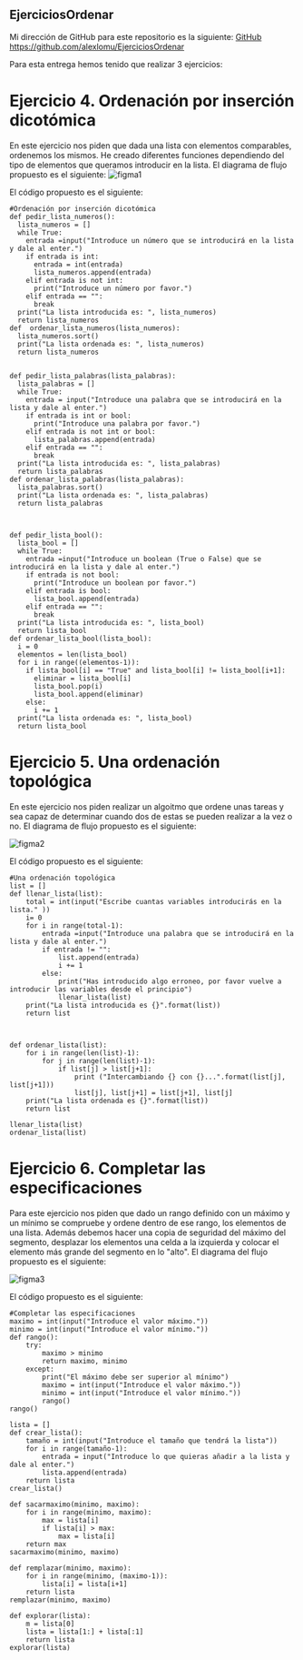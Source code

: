 ## EjerciciosOrdenar
Mi dirección de GitHub para este repositorio es la siguiente: [GitHub](https://github.com/alexlomu/EjerciciosOrdenar)
https://github.com/alexlomu/EjerciciosOrdenar

Para esta entrega hemos tenido que realizar 3 ejercicios:
# Ejercicio 4. Ordenación por inserción dicotómica
En este ejercicio nos piden que dada una lista con elementos comparables, ordenemos los mismos. He creado diferentes funciones dependiendo del tipo de elementos que queramos introducir en la lista. El diagrama de flujo propuesto es el siguiente:
![figma1](https://user-images.githubusercontent.com/91721507/158076314-9ebb113d-ccdd-4bb9-9c0f-db28abe83354.PNG)



El código propuesto es el siguiente:
```
#Ordenación por inserción dicotómica
def pedir_lista_numeros():
  lista_numeros = []
  while True:
    entrada =input("Introduce un número que se introducirá en la lista y dale al enter.")
    if entrada is int:
      entrada = int(entrada)
      lista_numeros.append(entrada)
    elif entrada is not int:
      print("Introduce un número por favor.")
    elif entrada == "":
      break
  print("La lista introducida es: ", lista_numeros)
  return lista_numeros
def  ordenar_lista_numeros(lista_numeros):
  lista_numeros.sort()
  print("La lista ordenada es: ", lista_numeros)  
  return lista_numeros
    

def pedir_lista_palabras(lista_palabras):
  lista_palabras = []
  while True:
    entrada = input("Introduce una palabra que se introducirá en la lista y dale al enter.")
    if entrada is int or bool:
      print("Introduce una palabra por favor.")
    elif entrada is not int or bool:
      lista_palabras.append(entrada)
    elif entrada == "":
      break
  print("La lista introducida es: ", lista_palabras)
  return lista_palabras
def ordenar_lista_palabras(lista_palabras):
  lista_palabras.sort()
  print("La lista ordenada es: ", lista_palabras)  
  return lista_palabras



def pedir_lista_bool():
  lista_bool = []
  while True:
    entrada =input("Introduce un boolean (True o False) que se introducirá en la lista y dale al enter.")
    if entrada is not bool:
      print("Introduce un boolean por favor.")
    elif entrada is bool:    
      lista_bool.append(entrada)
    elif entrada == "":
      break
  print("La lista introducida es: ", lista_bool)
  return lista_bool
def ordenar_lista_bool(lista_bool):
  i = 0
  elementos = len(lista_bool)
  for i in range((elementos-1)):
    if lista_bool[i] == "True" and lista_bool[i] != lista_bool[i+1]:
      eliminar = lista_bool[i]
      lista_bool.pop(i)
      lista_bool.append(eliminar)
    else:
      i += 1
  print("La lista ordenada es: ", lista_bool)
  return lista_bool
  ```
# Ejercicio 5. Una ordenación topológica
En este ejercicio nos piden realizar un algoitmo que ordene unas tareas y sea capaz de determinar cuando dos de estas se pueden realizar a la vez o no.
El diagrama de flujo propuesto es el siguiente:




![figma2](https://user-images.githubusercontent.com/91721507/158076354-6c1b6661-bd63-48fd-8fb3-cbb3538fb50e.PNG)

El código propuesto es el siguiente:
```
#Una ordenación topológica
list = []
def llenar_lista(list):
    total = int(input("Escribe cuantas variables introducirás en la lista." ))
    i= 0
    for i in range(total-1):
        entrada =input("Introduce una palabra que se introducirá en la lista y dale al enter.")
        if entrada != "":
            list.append(entrada)
            i += 1
        else:
            print("Has introducido algo erroneo, por favor vuelve a introducir las variables desde el principio")
            llenar_lista(list)
    print("La lista introducida es {}".format(list))
    return list



def ordenar_lista(list):
    for i in range(len(list)-1):
        for j in range(len(list)-1):
            if list[j] > list[j+1]:
                print ("Intercambiando {} con {}...".format(list[j], list[j+1]))
                list[j], list[j+1] = list[j+1], list[j]
    print("La lista ordenada es {}".format(list))
    return list

llenar_lista(list)
ordenar_lista(list)
```
# Ejercicio 6. Completar las especificaciones
Para este ejercicio nos piden que dado un rango definido con un máximo y un mínimo se compruebe y ordene dentro de ese rango, los elementos de una lista. Además debemos hacer una copia de seguridad del máximo del segmento, desplazar los elementos una celda a la izquierda y colocar el elemento más grande del segmento en lo "alto". El diagrama del flujo propuesto es el siguiente:

![figma3](https://user-images.githubusercontent.com/91721507/158080123-2767c50f-6d7c-49aa-b9ac-6d72e1a374e1.PNG)


El código propuesto es el siguiente:
```
#Completar las especificaciones
maximo = int(input("Introduce el valor máximo."))
minimo = int(input("Introduce el valor mínimo."))
def rango():
    try:
        maximo > minimo
        return maximo, minimo
    except:
        print("El máximo debe ser superior al mínimo")
        maximo = int(input("Introduce el valor máximo."))
        minimo = int(input("Introduce el valor mínimo."))
        rango()
rango()

lista = []
def crear_lista():
    tamaño = int(input("Introduce el tamaño que tendrá la lista"))
    for i in range(tamaño-1):
        entrada = input("Introduce lo que quieras añadir a la lista y dale al enter.")
        lista.append(entrada)
    return lista
crear_lista()

def sacarmaximo(minimo, maximo):
    for i in range(minimo, maximo):
        max = lista[i] 
        if lista[i] > max:
            max = lista[i]
    return max
sacarmaximo(minimo, maximo)

def remplazar(minimo, maximo):
    for i in range(minimo, (maximo-1)):
        lista[i] = lista[i+1]
    return lista
remplazar(minimo, maximo)

def explorar(lista):
    m = lista[0]
    lista = lista[1:] + lista[:1]
    return lista
explorar(lista)
```
